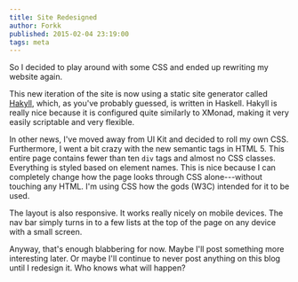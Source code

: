 ```yaml
---
title: Site Redesigned
author: Forkk
published: 2015-02-04 23:19:00
tags: meta
---
```


So I decided to play around with some CSS and ended up rewriting my website
again.

This new iteration of the site is now using a static site generator called
[Hakyll](http://jaspervdj.be/hakyll/), which, as you've probably guessed, is
written in Haskell. Hakyll is really nice because it is configured quite
similarly to XMonad, making it very easily scriptable and very flexible.

In other news, I've moved away from UI Kit and decided to roll my own CSS.
Furthermore, I went a bit crazy with the new semantic tags in HTML 5. This
entire page contains fewer than ten `div` tags and almost no CSS classes.
Everything is styled based on element names. This is nice because I can
completely change how the page looks through CSS alone---without touching any
HTML. I'm using CSS how the gods (W3C) intended for it to be used.

The layout is also responsive. It works really nicely on mobile devices. The nav
bar simply turns in to a few lists at the top of the page on any device with a
small screen.

Anyway, that's enough blabbering for now. Maybe I'll post something more
interesting later. Or maybe I'll continue to never post anything on this blog
until I redesign it. Who knows what will happen?
